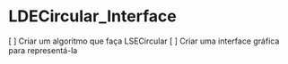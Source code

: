 # LDECircular_Interface

[ ] Criar um algoritmo que faça LSECircular
[ ] Criar uma interface gráfica para representá-la
